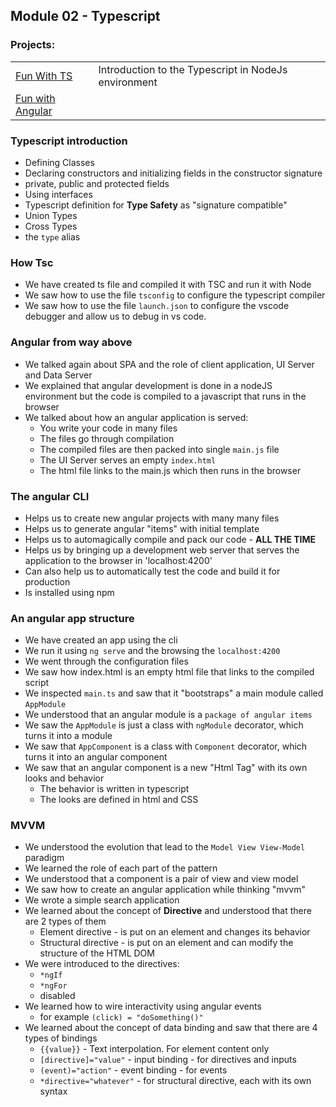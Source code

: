 ## Module 02 - Typescript
### Projects:
|     |     |
| --- | --- |
| [Fun With TS](./fun-with-ts/) | Introduction to the Typescript in NodeJs environment | 
| [Fun with Angular]()



### Typescript introduction
* Defining Classes
* Declaring constructors and initializing fields in the constructor signature
* private, public and protected fields
* Using interfaces
* Typescript definition for **Type Safety** as "signature compatible"
* Union Types
* Cross Types
* the `type` alias

### How Tsc
* We have created ts file and compiled it with TSC and run it with Node
* We saw how to use the file `tsconfig` to configure the typescript compiler
* We saw how to use the file `launch.json` to configure the vscode debugger and allow us to debug in vs code.

### Angular from way above
* We talked again about SPA and the role of client application, UI Server and Data Server
* We explained that angular development is done in a nodeJS environment but the code is compiled to a javascript that runs in the browser
* We talked about how an angular application is served:
    - You write your code in many files
    - The files go through compilation
    - The compiled files are then packed into single `main.js` file
    - The UI Server serves an empty `index.html`
    - The html file links to the main.js which then runs in the browser

### The angular CLI
* Helps us to create new angular projects with many many files
* Helps us to generate angular "items" with initial template
* Helps us to automagically compile and pack our code - **ALL THE TIME**
* Helps us by bringing up a development web server that serves the application to the browser in 'localhost:4200'
* Can also help us to automatically test the code and build it for production
* Is installed using npm

### An angular app structure
* We have created an app using the cli
* We run it using `ng serve` and the browsing the `localhost:4200`
* We went through the configuration files
* We saw how index.html is an empty html file that links to the compiled script
* We inspected `main.ts` and saw that it "bootstraps" a main module called `AppModule`
* We understood that an angular module is a `package of angular items`
* We saw the `AppModule` is just a class with `ngModule` decorator, which turns it into a module
* We saw that `AppComponent` is a class with `Component` decorator, which turns it into an angular component
* We saw that an angular component is a new "Html Tag" with its own looks and behavior
    - The behavior is written in typescript 
    - The looks are defined in html and CSS

### MVVM
* We understood the evolution that lead to the `Model View View-Model` paradigm
* We learned the role of each part of the pattern
* We understood that a component is a pair of view and view model
* We saw how to create an angular application while thinking "mvvm"
* We wrote a simple search application
* We learned about the concept of **Directive** and understood that there are 2 types of them
    - Element directive - is put on an element and changes its behavior
    - Structural directive - is put on an element and can modify the structure of the HTML DOM
* We were introduced to the directives:
    - `*ngIf`
    - `*ngFor`
    - disabled
* We learned how to wire interactivity using angular events
    - for example `(click) = "doSomething()"`
* We learned about the concept of data binding and saw that there are 4 types of bindings
    - `{{value}}` - Text interpolation. For element content only
    - `[directive]="value"` - input binding - for directives and inputs
    - `(event)="action"` - event binding - for events
    - `*directive="whatever"` - for structural directive, each with its own syntax



